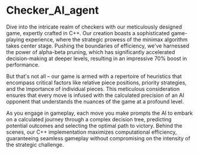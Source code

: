 # Checker_AI_agent
Dive into the intricate realm of checkers with our meticulously designed game, expertly crafted in C++. Our creation boasts a sophisticated game-playing experience, where the strategic prowess of the minimax algorithm takes center stage. Pushing the boundaries of efficiency, we've harnessed the power of alpha-beta pruning, which has significantly accelerated decision-making at deeper levels, resulting in an impressive 70% boost in performance.

But that's not all – our game is armed with a repertoire of heuristics that encompass critical factors like relative piece positions, priority strategies, and the importance of individual pieces. This meticulous consideration ensures that every move is infused with the calculated precision of an AI opponent that understands the nuances of the game at a profound level.

As you engage in gameplay, each move you make prompts the AI to embark on a calculated journey through a complex decision tree, predicting potential outcomes and selecting the optimal path to victory. Behind the scenes, our C++ implementation maximizes computational efficiency, guaranteeing seamless gameplay without compromising on the intensity of the strategic challenge.

